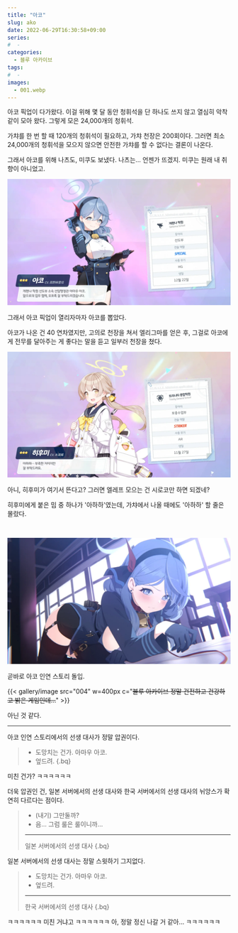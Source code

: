 ```yaml
---
title: "아코"
slug: ako
date: 2022-06-29T16:30:58+09:00
series:
#  - 
categories:
  - 블루 아카이브
tags:
#  - 
images:
  - 001.webp
---
```


아코 픽업이 다가왔다.
이걸 위해 몇 달 동안 청휘석을 단 하나도 쓰지 않고 열심히 악착같이 모아 왔다.
그렇게 모은 24,000개의 청휘석.

가챠를 한 번 할 때 120개의 청휘석이 필요하고, 가챠 천장은 200회이다.
그러면 최소 24,000개의 청휘석을 모으지 않으면 안전한 가챠를 할 수 없다는 결론이 나온다.

그래서 아코를 위해 나츠도, 미쿠도 보냈다.
나츠는... 언젠가 뜨겠지. 미쿠는 원래 내 취향이 아니었고.

![](001.webp)

그래서 아코 픽업이 열리자마자 아코를 뽑았다.

아코가 나온 건 40 연차였지만, 고의로 천장을 쳐서 엘리그마를 얻은 후, 그걸로 아코에게 전무를 달아주는 게 좋다는 말을 듣고 일부러 천장을 쳤다.

![](002.webp)

아니, 히후미가 여기서 뜬다고? 그러면 엘레프 모으는 건 시로코만 하면 되겠네?

히후미에게 붙은 밈 중 하나가 '아하하'였는데, 가챠에서 나올 때에도 '아하하' 할 줄은 몰랐다.

&nbsp;

![](003.webp)

곧바로 아코 인연 스토리 돌입.

{{< gallery/image src="004" w=400px c="~~블루 아카이브 정말 건전하고 건강하고 밝은 게임인데...~~" >}}

아닌 것 같다.

***

아코 인연 스토리에서의 선생 대사가 정말 압권이다.

> * 도망치는 건가. 아마우 아코.
> * 엎드려.
{.bq}

미친 건가? ㅋㅋㅋㅋㅋㅋ

더욱 압권인 건, 일본 서버에서의 선생 대사와 한국 서버에서의 선생 대사의 뉘앙스가 확연히 다르다는 점이다.

> * (내기) 그만둘까?
> * 음... 그럼 룰은 룰이니까...
> ***
> 일본 서버에서의 선생 대사
{.bq}

일본 서버에서의 선생 대사는 정말 스윗하기 그지없다.

> * 도망치는 건가. 아마우 아코.
> * 엎드려.
> ***
> 한국 서버에서의 선생 대사
{.bq}

ㅋㅋㅋㅋㅋㅋ 미친 거냐고 ㅋㅋㅋㅋㅋㅋ
아, 정말 정신 나갈 거 같아... ㅋㅋㅋㅋㅋㅋ
